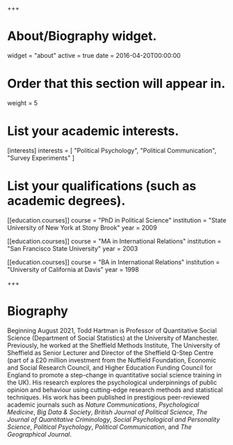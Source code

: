 +++
# About/Biography widget.
widget = "about"
active = true
date = 2016-04-20T00:00:00

# Order that this section will appear in.
weight = 5

# List your academic interests.
[interests]
  interests = [
    "Political Psychology",
    "Political Communication",
    "Survey Experiments"
  ]

# List your qualifications (such as academic degrees).
[[education.courses]]
  course = "PhD in Political Science"
  institution = "State University of New York at Stony Brook"
  year = 2009

[[education.courses]]
  course = "MA in International Relations"
  institution = "San Francisco State University"
  year = 2003

[[education.courses]]
  course = "BA in International Relations"
  institution = "University of California at Davis"
  year = 1998
 
+++

# Biography

Beginning August 2021, Todd Hartman is Professor of Quantitative Social Science (Department of Social Statistics) at the University of Manchester. Previously, he worked at the Sheffield Methods Institute, The University of Sheffield as Senior Lecturer and Director of the Sheffield Q-Step Centre (part of a £20 million investment from the Nuffield Foundation, Economic and Social Research Council, and Higher Education Funding Council for England to promote a step-change in quantitative social science training in the UK). His research explores the psychological underpinnings of public opinion and behaviour using cutting-edge research methods and statistical techniques. His work has been published in prestigious peer-reviewed academic journals such as *Nature Communications*, *Psychological Medicine*, *Big Data & Society*, *British Journal of Political Science*, *The Journal of Quantitative Criminology*, *Social Psychological and Personality Science*, *Political Psychology*, *Political Communication*, and *The Geographical Journal*.
